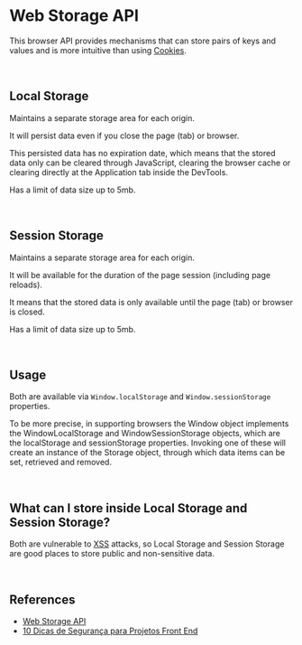 # Web Storage API

This browser API provides mechanisms that can store pairs of keys and values and is more intuitive than using [Cookies](../cookie/README.md#cookie).

<br>

## Local Storage

Maintains a separate storage area for each origin.

It will persist data even if you close the page (tab) or browser.

This persisted data has no expiration date, which means that the stored data only can be cleared through JavaScript, clearing the browser cache or clearing directly
at the Application tab inside the DevTools.

Has a limit of data size up to 5mb.

<br>

## Session Storage

Maintains a separate storage area for each origin.

It will be available for the duration of the page session (including page reloads).

It means that the stored data is only available until the page (tab) or browser is closed.

Has a limit of data size up to 5mb.

<br>

## Usage

Both are available via `Window.localStorage` and `Window.sessionStorage` properties.

To be more precise, in supporting browsers the Window object implements the WindowLocalStorage and WindowSessionStorage objects, which are the localStorage and sessionStorage properties. Invoking one of these will create an instance of the Storage object, through which data items can be set, retrieved and removed.

<br>

## What can I store inside Local Storage and Session Storage?

Both are vulnerable to [XSS](../security/README.md#cross-site-scripting-xss) attacks, so Local Storage and Session Storage are good places to store public and non-sensitive data.

<br>

## References

- [Web Storage API](https://developer.mozilla.org/en-US/docs/Web/API/Web_Storage_API)
- [10 Dicas de Segurança para Projetos Front End](https://dev.to/felipperegazio/10-dicas-de-seguranca-para-projetos-front-end-2385)
